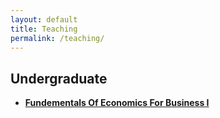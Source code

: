 ```yaml
---
layout: default
title: Teaching
permalink: /teaching/
---
```


<style>
    p {
        margin-bottom: 10px; /* Adjust the value to decrease spacing */
    }
</style>


Undergraduate
---
- **[Fundementals Of Economics For Business I](https://dedyukhin.github.io//teaching/Fund-Of-Econ-Bus-1-Indiana)**

